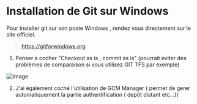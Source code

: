 # Installation de Git sur Windows

Pour installer git sur son poste Windows , rendez vous directement sur le site officiel.

> https://gitforwindows.org

1) Penser a cocher "Checkout as is , commit as is" (pourrait eviter des problèmes de comparaison si vous utilisez GIT TFS par exemple)

![Image](Apprentissage_GIT/Img/autocrlf.png)


2) J'ai également coché l'utilisation de GCM Manager ( permet de gerer automatiquement la partie authentification ( depôt distant etc...))

